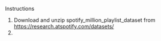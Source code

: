 Instructions
1. Download and unzip spotify_million_playlist_dataset from https://research.atspotify.com/datasets/
2. 
